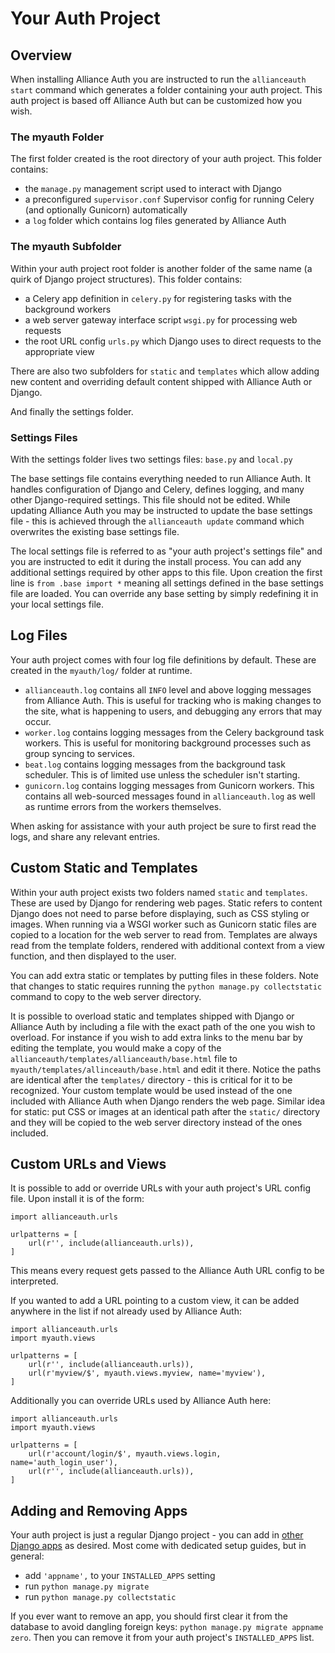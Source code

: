 # Your Auth Project

## Overview

When installing Alliance Auth you are instructed to run the `allianceauth start` command which generates a folder containing your auth project. This auth project is based off Alliance Auth but can be customized how you wish.

### The myauth Folder

The first folder created is the root directory of your auth project. This folder contains:
 - the `manage.py` management script used to interact with Django
 - a preconfigured `supervisor.conf` Supervisor config for running Celery (and optionally Gunicorn) automatically
 - a `log` folder which contains log files generated by Alliance Auth

### The myauth Subfolder

Within your auth project root folder is another folder of the same name (a quirk of Django project structures). This folder contains:
 - a Celery app definition in `celery.py` for registering tasks with the background workers
 - a web server gateway interface script `wsgi.py` for processing web requests
 - the root URL config `urls.py` which Django uses to direct requests to the appropriate view

There are also two subfolders for `static` and `templates` which allow adding new content and overriding default content shipped with Alliance Auth or Django.

And finally the settings folder.

### Settings Files

With the settings folder lives two settings files: `base.py` and `local.py`

The base settings file contains everything needed to run Alliance Auth. It handles configuration of Django and Celery, defines logging, and many other Django-required settings. This file should not be edited. While updating Alliance Auth you may be instructed to update the base settings file - this is achieved through the `allianceauth update` command which overwrites the existing base settings file.

The local settings file is referred to as "your auth project's settings file" and you are instructed to edit it during the install process. You can add any additional settings required by other apps to this file. Upon creation the first line is `from .base import *` meaning all settings defined in the base settings file are loaded. You can override any base setting by simply redefining it in your local settings file.

## Log Files

Your auth project comes with four log file definitions by default. These are created in the `myauth/log/` folder at runtime.

 - `allianceauth.log` contains all `INFO` level and above logging messages from Alliance Auth. This is useful for tracking who is making changes to the site, what is happening to users, and debugging any errors that may occur.
 - `worker.log` contains logging messages from the Celery background task workers. This is useful for monitoring background processes such as group syncing to services.
 - `beat.log` contains logging messages from the background task scheduler. This is of limited use unless the scheduler isn't starting.
 - `gunicorn.log` contains logging messages from Gunicorn workers. This contains all web-sourced messages found in `allianceauth.log` as well as runtime errors from the workers themselves.

When asking for assistance with your auth project be sure to first read the logs, and share any relevant entries.

## Custom Static and Templates

Within your auth project exists two folders named `static` and `templates`. These are used by Django for rendering web pages. Static refers to content Django does not need to parse before displaying, such as CSS styling or images. When running via a WSGI worker such as Gunicorn static files are copied to a location for the web server to read from. Templates are always read from the template folders, rendered with additional context from a view function, and then displayed to the user.

You can add extra static or templates by putting files in these folders. Note that changes to static requires running the `python manage.py collectstatic` command to copy to the web server directory.

It is possible to overload static and templates shipped with Django or Alliance Auth by including a file with the exact path of the one you wish to overload. For instance if you wish to add extra links to the menu bar by editing the template, you would make a copy of the `allianceauth/templates/allianceauth/base.html` file to `myauth/templates/allinceauth/base.html` and edit it there. Notice the paths are identical after the `templates/` directory - this is critical for it to be recognized. Your custom template would be used instead of the one included with Alliance Auth when Django renders the web page. Similar idea for static: put CSS or images at an identical path after the `static/` directory and they will be copied to the web server directory instead of the ones included.

## Custom URLs and Views

It is possible to add or override URLs with your auth project's URL config file. Upon install it is of the form:

```
import allianceauth.urls

urlpatterns = [
    url(r'', include(allianceauth.urls)),
]
```

This means every request gets passed to the Alliance Auth URL config to be interpreted.

If you wanted to add a URL pointing to a custom view, it can be added anywhere in the list if not already used by Alliance Auth:

```
import allianceauth.urls
import myauth.views

urlpatterns = [
    url(r'', include(allianceauth.urls)),
    url(r'myview/$', myauth.views.myview, name='myview'),
]
```

Additionally you can override URLs used by Alliance Auth here:

```
import allianceauth.urls
import myauth.views

urlpatterns = [
    url(r'account/login/$', myauth.views.login, name='auth_login_user'),
    url(r'', include(allianceauth.urls)),
]
```

## Adding and Removing Apps

Your auth project is just a regular Django project - you can add in [other Django apps](https://djangopackages.org/) as desired. Most come with dedicated setup guides, but in general:
 - add `'appname',` to your `INSTALLED_APPS` setting
 - run `python manage.py migrate`
 - run `python manage.py collectstatic`

If you ever want to remove an app, you should first clear it from the database to avoid dangling foreign keys: `python manage.py migrate appname zero`. Then you can remove it from your auth project's `INSTALLED_APPS` list.